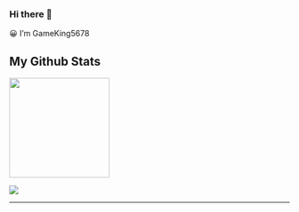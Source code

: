 ### Hi there 👋
😀 I’m GameKing5678
<h2>My Github Stats</h2>
<img height="180em" src="https://github-readme-stats.vercel.app/api?username=GameKing5678&show_icons=true&hide_border=true&&count_private=true&include_all_commits=true" />

![](https://github-readme-stats.vercel.app/api/top-langs/?username=GameKing5678&show_icons=true&show_icons=true&title_color=000&icon_color=303030&text_color=303030&bg_color=ffffff&hide_border=true&theme=radical)

<hr>
